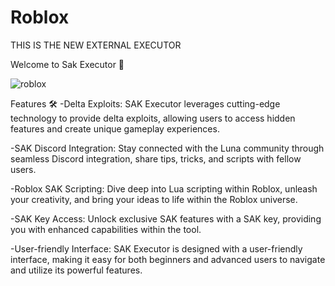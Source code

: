 # Roblox

THIS IS THE NEW EXTERNAL EXECUTOR

Welcome to Sak Executor 🚀 

![roblox](https://github.com/user-attachments/assets/dddacac5-e6a7-41dd-b85b-cf93b24d42f5)

Features 🛠️
-Delta Exploits: SAK Executor leverages cutting-edge technology to provide delta exploits, allowing users to access hidden features and create unique gameplay experiences.

-SAK Discord Integration: Stay connected with the Luna community through seamless Discord integration, share tips, tricks, and scripts with fellow users.

-Roblox SAK Scripting: Dive deep into Lua scripting within Roblox, unleash your creativity, and bring your ideas to life within the Roblox universe.

-SAK Key Access: Unlock exclusive SAK features with a SAK key, providing you with enhanced capabilities within the tool.

-User-friendly Interface: SAK Executor is designed with a user-friendly interface, making it easy for both beginners and advanced users to navigate and utilize its powerful features.
